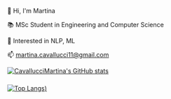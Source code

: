 :wave: Hi, I'm Martina

:books: MSc Student in Engineering and Computer Science

:purple_heart: Interested in NLP, ML

:mailbox: martina.cavallucci11@gmail.com


[![CavallucciMartina's GitHub stats](https://github-readme-stats.vercel.app/api?username=CavallucciMartina&count_private=true&theme=radical)](https://github.com/anuraghazra/github-readme-stats)

### 
[![Top Langs](https://github-readme-stats.vercel.app/api/top-langs/?username=CavallucciMartina&theme=radical))](https://github.com/anuraghazra/github-readme-stats)

